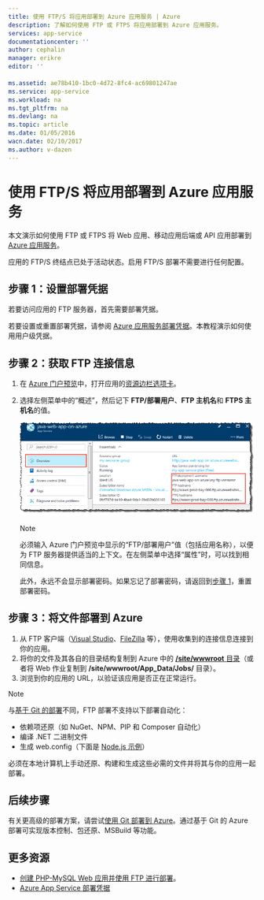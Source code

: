 ```yaml
---
title: 使用 FTP/S 将应用部署到 Azure 应用服务 | Azure
description: 了解如何使用 FTP 或 FTPS 将应用部署到 Azure 应用服务。
services: app-service
documentationcenter: ''
author: cephalin
manager: erikre
editor: ''

ms.assetid: ae78b410-1bc0-4d72-8fc4-ac69801247ae
ms.service: app-service
ms.workload: na
ms.tgt_pltfrm: na
ms.devlang: na
ms.topic: article
ms.date: 01/05/2016
wacn.date: 02/10/2017
ms.author: v-dazen
---
```


# 使用 FTP/S 将应用部署到 Azure 应用服务
本文演示如何使用 FTP 或 FTPS 将 Web 应用、移动应用后端或 API 应用部署到 [Azure 应用服务](./app-service-changes-existing-services.md)。

应用的 FTP/S 终结点已处于活动状态。启用 FTP/S 部署不需要进行任何配置。

## <a name="step1"></a>步骤 1：设置部署凭据

若要访问应用的 FTP 服务器，首先需要部署凭据。

若要设置或重置部署凭据，请参阅 [Azure 应用服务部署凭据](./app-service-deployment-credentials.md)。本教程演示如何使用用户级凭据。

## 步骤 2：获取 FTP 连接信息

1. 在 [Azure 门户预览](https://portal.azure.cn)中，打开应用的[资源边栏选项卡](../azure-resource-manager/resource-group-portal.md#manage-resources)。
2. 选择左侧菜单中的“概述”，然后记下 **FTP/部署用户**、**FTP 主机名**和 **FTPS 主机名**的值。

    ![FTP 连接信息](./media/web-sites-deploy/FTP-Connection-Info.PNG)  

    > [!NOTE]
    > 必须输入 Azure 门户预览中显示的“FTP/部署用户”值（包括应用名称），以便为 FTP 服务器提供适当的上下文。在左侧菜单中选择“属性”时，可以找到相同信息。
    >
    > 此外，永远不会显示部署密码。如果忘记了部署密码，请返回到[步骤 1](#step1)，重置部署密码。
    >
    >

## 步骤 3：将文件部署到 Azure

1. 从 FTP 客户端（[Visual Studio](https://www.visualstudio.com/vs/community/)、[FileZilla](https://filezilla-project.org/download.php?type=client) 等），使用收集到的连接信息连接到你的应用。
3. 将你的文件及其各自的目录结构复制到 Azure 中的 [**/site/wwwroot** 目录](https://github.com/projectkudu/kudu/wiki/File-structure-on-azure)（或者将 Web 作业复制到 **/site/wwwroot/App\_Data/Jobs/** 目录）。
4. 浏览到你的应用的 URL，以验证该应用是否正在正常运行。

> [!NOTE] 
> 与[基于 Git 的部署](./app-service-deploy-local-git.md)不同，FTP 部署不支持以下部署自动化：
>
> - 依赖项还原（如 NuGet、NPM、PIP 和 Composer 自动化）
> - 编译 .NET 二进制文件 
> - 生成 web.config（下面是 [Node.js 示例](https://github.com/projectkudu/kudu/wiki/Using-a-custom-web.config-for-Node-apps)）
> 
> 必须在本地计算机上手动还原、构建和生成这些必需的文件并将其与你的应用一起部署。
>
>

## 后续步骤

有关更高级的部署方案，请尝试[使用 Git 部署到 Azure](./app-service-deploy-local-git.md)。通过基于 Git 的 Azure 部署可实现版本控制、包还原、MSBuild 等功能。

## 更多资源

* [创建 PHP-MySQL Web 应用并使用 FTP 进行部署](./web-sites-php-mysql-deploy-use-ftp.md)。
* [Azure App Service 部署凭据](./app-service-deployment-credentials.md)

<!---HONumber=Mooncake_0206_2017-->